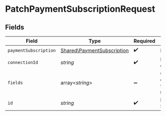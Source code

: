 # PatchPaymentSubscriptionRequest


## Fields

| Field                                                                    | Type                                                                     | Required                                                                 | Description                                                              |
| ------------------------------------------------------------------------ | ------------------------------------------------------------------------ | ------------------------------------------------------------------------ | ------------------------------------------------------------------------ |
| `paymentSubscription`                                                    | [Shared\PaymentSubscription](../../Models/Shared/PaymentSubscription.md) | :heavy_check_mark:                                                       | N/A                                                                      |
| `connectionId`                                                           | *string*                                                                 | :heavy_check_mark:                                                       | ID of the connection                                                     |
| `fields`                                                                 | array<*string*>                                                          | :heavy_minus_sign:                                                       | Comma-delimited fields to return                                         |
| `id`                                                                     | *string*                                                                 | :heavy_check_mark:                                                       | ID of the Subscription                                                   |